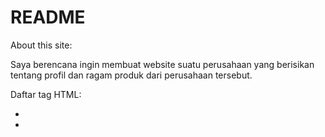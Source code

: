 # README

About this site:

Saya berencana ingin membuat website suatu perusahaan yang berisikan tentang profil dan ragam produk dari perusahaan tersebut.

Daftar tag HTML:
* <html>
* <title>
* <head>
* <body>
* <p>
* <table>
* <article>
* <section>

Daftar tag CSS:
* background-image
* padding
* text-align
* float
* margin
* position
* overflow

About Me:

Nama saya Rezdki Ari Wardhana, biasa dipanggil ari. Saya bergabung di Hacktiv8 karena saya tertarik untuk mempelajari ilmu programming dimana industri ini sedang berkembang pesat dan saya tertarik untuk menjadi bagian dari industri tersebut. Sebelumnya saya tidak memiliki background IT sama sekali dan semoga Hacktiv8 dapat membantu saya untuk menjadi seorang full stack developer handal.
